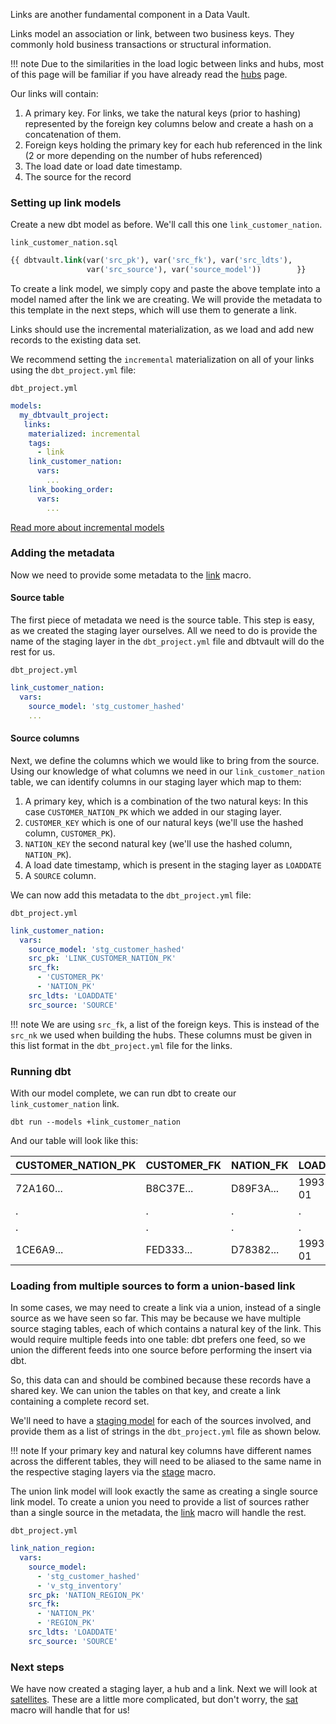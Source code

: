 Links are another fundamental component in a Data Vault. 

Links model an association or link, between two business keys. They commonly hold business transactions or structural 
information.

!!! note
    Due to the similarities in the load logic between links and hubs, most of this page will be familiar if you have already read the
    [hubs](tut_hubs.md) page.

Our links will contain:

1. A primary key. For links, we take the natural keys (prior to hashing) represented by the foreign key columns below 
and create a hash on a concatenation of them. 
2. Foreign keys holding the primary key for each hub referenced in the link (2 or more depending on the number of hubs 
referenced) 
3. The load date or load date timestamp.
4. The source for the record

### Setting up link models

Create a new dbt model as before. We'll call this one `link_customer_nation`. 

`link_customer_nation.sql`
```sql
{{ dbtvault.link(var('src_pk'), var('src_fk'), var('src_ldts'),
                 var('src_source'), var('source_model'))        }}
```

To create a link model, we simply copy and paste the above template into a model named after the link we
are creating. We will provide the metadata to this template in the next steps, which will use them to generate a link.

Links should use the incremental materialization, as we load and add new records to the existing data set. 

We recommend setting the `incremental` materialization on all of your links using the `dbt_project.yml` file:

`dbt_project.yml`
```yaml
models:
  my_dbtvault_project:
   links:
    materialized: incremental
    tags:
      - link
    link_customer_nation:
      vars:
        ...
    link_booking_order:
      vars:
        ...
```

[Read more about incremental models](https://docs.getdbt.com/v0.15.0/docs/configuring-incremental-models)

### Adding the metadata

Now we need to provide some metadata to the [link](../macros.md#link) macro.

#### Source table

The first piece of metadata we need is the source table. This step is easy, as we created the 
staging layer ourselves. All we need to do is provide the name of the staging layer in the ```dbt_project.yml``` file 
and dbtvault will do the rest for us.

```dbt_project.yml```

```yaml
link_customer_nation:
  vars:
    source_model: 'stg_customer_hashed'
    ...
```

#### Source columns

Next, we define the columns which we would like to bring from the source.
Using our knowledge of what columns we need in our  ```link_customer_nation``` table, we can identify columns in our
staging layer which map to them:

1. A primary key, which is a combination of the two natural keys: In this case ```CUSTOMER_NATION_PK``` 
which we added in our staging layer.
2. ```CUSTOMER_KEY``` which is one of our natural keys (we'll use the hashed column, ```CUSTOMER_PK```).
3. ```NATION_KEY``` the second natural key (we'll use the hashed column, ```NATION_PK```).
4. A load date timestamp, which is present in the staging layer as ```LOADDATE``` 
5. A ```SOURCE``` column.

We can now add this metadata to the ```dbt_project.yml``` file:

```dbt_project.yml```
```yaml  hl_lines="4 5 6 7 8 9"
link_customer_nation:
  vars:
    source_model: 'stg_customer_hashed'
    src_pk: 'LINK_CUSTOMER_NATION_PK'
    src_fk:
      - 'CUSTOMER_PK'
      - 'NATION_PK'
    src_ldts: 'LOADDATE'
    src_source: 'SOURCE'
```

!!! note 
    We are using ```src_fk```, a list of the foreign keys. This is instead of the ```src_nk``` 
    we used when building the hubs. These columns must be given in this list format in the ```dbt_project.yml``` file
    for the links.

### Running dbt

With our model complete, we can run dbt to create our ```link_customer_nation``` link.

```dbt run --models +link_customer_nation```

And our table will look like this:

| CUSTOMER_NATION_PK | CUSTOMER_FK  | NATION_FK    | LOADDATE   | SOURCE       |
| ------------------ | ------------ | ------------ | ---------- | ------------ |
| 72A160...          | B8C37E...    | D89F3A...    | 1993-01-01 | 1            |
| .                  | .            | .            | .          | .            |
| .                  | .            | .            | .          | .            |
| 1CE6A9...          | FED333...    | D78382...    | 1993-01-01 | 1            |

### Loading from multiple sources to form a union-based link

In some cases, we may need to create a link via a union, instead of a single source as we have seen so far.
This may be because we have multiple source staging tables, each of which contains a natural key of the link. 
This would require multiple feeds into one table: dbt prefers one feed, 
so we union the different feeds into one source before performing the insert via dbt. 

So, this data can and should be combined because these records have a shared key. 
We can union the tables on that key, and create a link containing a complete record set.

We'll need to have a [staging model](tut_staging.md) for each of the sources involved, 
and provide them as a list of strings in the ```dbt_project.yml``` file as shown below.

!!! note
    If your primary key and natural key columns have different names across the different
    tables, they will need to be aliased to the same name in the respective staging layers 
    via the [stage](../macros.md#stage) macro.

The union link model will look exactly the same as creating a single source link model. To create a union you need to 
provide a list of sources rather than a single source in the metadata, the [link](../macros.md#link) macro 
will handle the rest. 

```dbt_project.yml```
```yaml hl_lines="3 4 5"   
link_nation_region:
  vars:
    source_model:
      - 'stg_customer_hashed'
      - 'v_stg_inventory'
    src_pk: 'NATION_REGION_PK'
    src_fk:
      - 'NATION_PK'
      - 'REGION_PK'
    src_ldts: 'LOADDATE'
    src_source: 'SOURCE'
```

### Next steps

We have now created a staging layer, a hub and a link. Next we will look at [satellites](tut_satellites.md). 
These are a little more complicated, but don't worry, the [sat](../macros.md#sat) macro will handle that for 
us! 
